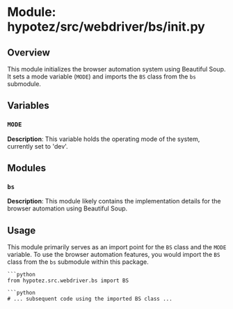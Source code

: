 # Module: hypotez/src/webdriver/bs/__init__.py

## Overview

This module initializes the browser automation system using Beautiful Soup.  It sets a mode variable (`MODE`) and imports the `BS` class from the `bs` submodule.


## Variables

### `MODE`

**Description**:  This variable holds the operating mode of the system, currently set to 'dev'.


## Modules

### `bs`

**Description**:  This module likely contains the implementation details for the browser automation using Beautiful Soup.


## Usage

This module primarily serves as an import point for the `BS` class and the `MODE` variable. To use the browser automation features, you would import the `BS` class from the `bs` submodule within this package.


```
```python
from hypotez.src.webdriver.bs import BS
```

```
```python
# ... subsequent code using the imported BS class ...